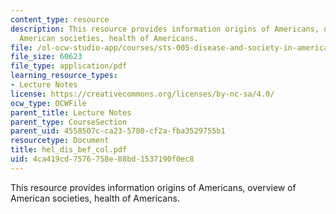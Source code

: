 ```yaml
---
content_type: resource
description: This resource provides information origins of Americans, overview of
  American societies, health of Americans.
file: /ol-ocw-studio-app/courses/sts-005-disease-and-society-in-america-fall-2005/4ca419cd7576758e88bd1537190f0ec8_hel_dis_bef_col.pdf
file_size: 60623
file_type: application/pdf
learning_resource_types:
- Lecture Notes
license: https://creativecommons.org/licenses/by-nc-sa/4.0/
ocw_type: OCWFile
parent_title: Lecture Notes
parent_type: CourseSection
parent_uid: 4558507c-ca23-5780-cf2a-fba3529755b1
resourcetype: Document
title: hel_dis_bef_col.pdf
uid: 4ca419cd-7576-758e-88bd-1537190f0ec8
---
```

This resource provides information origins of Americans, overview of American societies, health of Americans.